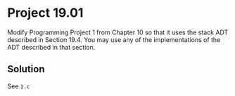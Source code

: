# Project 19.01

Modify Programming Project 1 from Chapter 10 so that it uses the stack ADT
described in Section 19.4. You may use any of the implementations of the ADT
described in that section.

## Solution

See `1.c`

